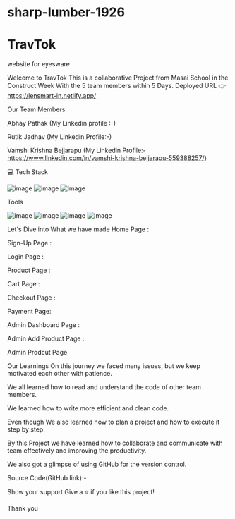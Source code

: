 # sharp-lumber-1926


# TravTok
website for eyesware


Welcome to TravTok
This is a collaborative Project from Masai School in the Construct Week With the 5 team members within 5 Days.
Deployed URL 👉 https://lensmart-in.netlify.app/

Our Team Members

Abhay Pathak (My Linkedin profile :-)

Rutik Jadhav (My Linkedin Profile:-)

Vamshi Krishna Bejjarapu (My Linkedin Profile:- https://www.linkedin.com/in/vamshi-krishna-bejjarapu-559388257/)







💻 Tech Stack

![image](https://user-images.githubusercontent.com/80309747/229348805-946f60f0-26c4-4069-9fb7-3d450e7abc51.png)
![image](https://user-images.githubusercontent.com/80309747/229348825-9ba7f0b5-db77-4025-8d48-d1e38421d0f0.png)
![image](https://user-images.githubusercontent.com/80309747/229348835-da03d010-e01e-4299-ad47-53e08d5b49fb.png)



Tools

![image](https://user-images.githubusercontent.com/80309747/229348866-a41c6e5d-458a-4396-a0f6-ce974e5cfae0.png)
![image](https://user-images.githubusercontent.com/80309747/229348874-6e5a14c8-46e7-457c-b14c-c2491866064f.png)
![image](https://user-images.githubusercontent.com/80309747/229348882-7a0c4058-7f44-48be-88a0-d37da699bbfc.png)
![image](https://user-images.githubusercontent.com/80309747/229348884-8fd728ce-a616-4341-a4ca-fe15677f0d3c.png)



Let's Dive into What we have made
Home Page :


Sign-Up Page :



Login Page :

Product Page :


Cart Page :



Checkout Page :


Payment Page:






Admin Dashboard Page :



Admin Add Product Page :


Admin  Prodcut Page








Our Learnings
On this journey we faced many issues, but we keep motivated each other with patience.

We all learned how to read and understand the code of other team members.

We learned how to write more efficient and clean code.

Even though We also learned how to plan a project and how to execute it step by step.

By this Project we have learned how to collaborate and communicate with team effectively and improving the productivity.

We also got a glimpse of using GitHub for the version control.

Source Code(GitHub link):- 

Show your support
Give a ⭐️ if you like this project!

Thank you
